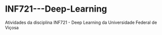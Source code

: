 # INF721---Deep-Learning
Atividades da disciplina INF721 - Deep Learning da Universidade Federal de Viçosa
